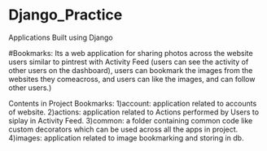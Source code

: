 # Django_Practice
Applications Built using Django

#Bookmarks: Its a web application for sharing photos across the website users similar to pintrest with Activity Feed (users can see the 
activity of other users on the dashboard), users can bookmark the images from the websites they comeacross, and users can like the images,
and can follow other users.)

Contents in Project Bookmarks:
1)account: application related to accounts of website.
2)actions: application related to Actions performed by Users to siplay in Activity Feed.
3)common: a folder containing common code like custom decorators which can be used across all the apps in project.
4)images: application related to image bookmarking and storing in db.




